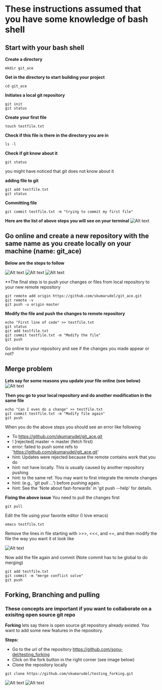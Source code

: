 # These instructions assumed that you have some knowledge of bash shell
## Start with your bash shell
**Create a directory**
```
mkdir git_ace
```
**Get in the directory to start building your project**

```
cd git_ace
```

**Initiates a local git repository**

```
git init
git status
```

**Create your first file**
```
touch testfile.txt
```
**Check if this file is there in the directory you are in**

```
ls -l
```
**Check if git know about it**

```
git status
```
you might have noticed that git does not know about it

**adding file to git**
```
git add testfile.txt
git status
```
**Committing file**
```
git commit testfile.txt -m "trying to commit my first file"
```
**Here are the list of above steps you will see on your terminal**
![Alt text](imgs1/local_git.png)

## Go online and create a new repository with the same name as you create locally on your machine (name: git_ace)
**Below are the steps to follow**

![Alt text](imgs1/new_repository.png)
![Alt text](imgs1/create_repository.png)
![Alt text](imgs1/setup_repository.png) 

**The final step is to push your changes or files from local repository to your new remote repository
```
git remote add origin https://github.com/skumarudel/git_ace.git
git remote -v
git push -u origin master
```
**Modify the file and push the changes to remote repository**

```
echo "First line of code" >> testfile.txt
git status
git add testfile.txt
git commit testfile.txt -m "Modify the file"
git push
```
Go online to your repository and see if the changes you made appear or not?

## Merge problem
**Lets say for some reasons you update your file online (see below)**
![Alt text](imgs1/modify_file_online.png)

**Then you go to your local repository and do another modification in the same file**
```
echo "Can I even do a change" >> testfile.txt 
git commit testfile.txt -m "Modify file again"
git push
```
When you do the above steps you should see an error like following
 * To https://github.com/skumarudel/git_ace.git
 * ! [rejected]        master -> master (fetch first)
 * error: failed to push some refs to 'https://github.com/skumarudel/git_ace.git'
 * hint: Updates were rejected because the remote contains work that you do
 * hint: not have locally. This is usually caused by another repository pushing
 * hint: to the same ref. You may want to first integrate the remote changes
 * hint: (e.g., 'git pull ...') before pushing again.
 * hint: See the 'Note about fast-forwards' in 'git push --help' for details. 

**Fixing the above issue**
You need to pull the changes first
```
git pull
```

Edit the file using your favorite editor (I love emacs)
```
emacs testfile.txt
```
Remove the lines in file starting with >>>, <<<, and ==, and then modify the file the way you want it ot look like

![Alt text](imgs1/emacs_modify.png) 

Now add the file again and commit (Note commit has to be global to do merging)
```
git add testfile.txt
git commit -m "merge conflict solve"
git push
```

## Forking, Branching and pulling
### These concepts are important if you want to collaborate on a exisitng open source git repo

**Forking**
lets say there is open source git repository already existed. You want to add some new features in the repository.

**Steps:**

* Go to the url of the repository https://github.com/sonu-del/testing_forking
* Click on the fork button in the right corner (see image below)
* Clone the repository locally
```
git clone https://github.com/skumarudel/testing_forking.git
``` 
![Alt text](imgs1/forking.png) 
![Alt text](imgs1/cloning.png) 
